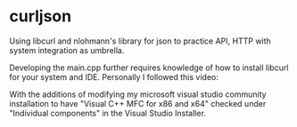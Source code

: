 # curljson
Using libcurl and nlohmann's library for json to practice API, HTTP with system integration as umbrella.


Developing the main.cpp further requires knowledge of how to install libcurl for your system and IDE. Personally I followed this video:

With the additions of modifying my microsoft visual studio community installation to have "Visual C++ MFC for x86 and x64" checked under "Individual components" in the Visual Studio Installer.

